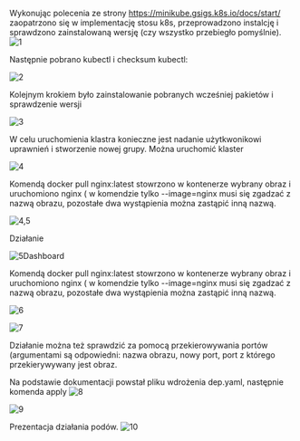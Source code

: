 Wykonując polecenia ze strony https://minikube.gsigs.k8s.io/docs/start/ zaopatrzono się w implementację stosu k8s, przeprowadzono instalcję i sprawdzono zainstalowaną wersję (czy wszystko przebiegło pomyślnie).
![1](https://user-images.githubusercontent.com/76969470/173193499-859613dc-0f6c-47b7-bc42-a855d436b596.PNG)

Następnie pobrano kubectl i checksum kubectl:

![2](https://user-images.githubusercontent.com/76969470/173193489-86d6cee9-f761-4f1a-9197-8c45d2052c87.PNG)

Kolejnym krokiem było zainstalowanie pobranych wcześniej pakietów i sprawdzenie wersji

![3](https://user-images.githubusercontent.com/76969470/173193491-b5c3bdaa-bcd2-4e7c-a406-802ea3ebcf9e.PNG)

W celu uruchomienia klastra konieczne jest nadanie użytkwonikowi uprawnień i stworzenie nowej grupy. Można uruchomić klaster 

![4](https://user-images.githubusercontent.com/76969470/173193492-e77107c9-8734-41c5-a119-2af74f9ce918.PNG)

Komendą docker pull nginx:latest stowrzono w kontenerze wybrany obraz i uruchomiono nginx ( w komendzie tylko --image=nginx musi się zgadzać z nazwą obrazu, pozostałe dwa wystąpienia można zastąpić inną nazwą.

![4,5](https://user-images.githubusercontent.com/76969470/173194425-8231b444-eb32-4fef-90a5-fd08a32d2e71.PNG)

Działanie

![5Dashboard](https://user-images.githubusercontent.com/76969470/173193493-2cec860f-50aa-492c-a782-0a0ad4c18dd7.PNG)

Komendą docker pull nginx:latest stowrzono w kontenerze wybrany obraz i uruchomiono nginx ( w komendzie tylko --image=nginx musi się zgadzać z nazwą obrazu, pozostałe dwa wystąpienia można zastąpić inną nazwą.


![6](https://user-images.githubusercontent.com/76969470/173193494-32b33b4b-62e8-4842-9f0e-2f0bb1e16ebf.PNG)


![7](https://user-images.githubusercontent.com/76969470/173193495-59a5e167-cbcc-4246-ad25-8442e5b7cd9e.PNG)


Działanie można też sprawdzić za pomocą przekierowywania portów (argumentami są odpowiedni: nazwa obrazu, nowy port, port z którego przekierywywany jest obraz.

Na podstawie dokumentacji powstał pliku wdrożenia dep.yaml, następnie komenda apply
![8](https://user-images.githubusercontent.com/76969470/173193496-1163cb7b-9882-4e2b-98e8-868cf21502b7.PNG)

![9](https://user-images.githubusercontent.com/76969470/173193497-44c83b9c-d0a6-42b1-8fac-1a6f80925599.PNG)


Prezentacja działania podów.
![10](https://user-images.githubusercontent.com/76969470/173193498-dffb46fb-89de-4f58-bfd5-defa7ee63109.PNG)



